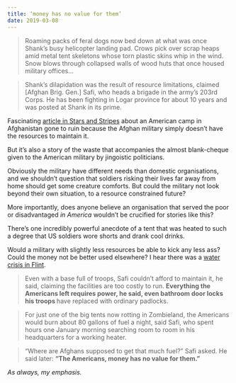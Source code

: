```yaml
---
title: ‘money has no value for them’
date: 2019-03-08
---
```


<!--kg-card-begin: html--><blockquote><p>Roaming packs of feral dogs now bed down at what was once Shank’s busy helicopter landing pad. Crows pick over scrap heaps amid metal tent skeletons whose torn plastic skins whip in the wind. Snow blows through collapsed walls of wood huts that once housed military offices&#8230;</p>
</blockquote>
<blockquote><p>Shank’s dilapidation was the result of resource limitations, claimed [Afghan Brig. Gen.] Safi, who heads a brigade in the army’s 203rd Corps. He has been fighting in Logar province for about 10 years and was posted at Shank in its prime.</p>
</blockquote>
<p>Fascinating <a href="https://www.stripes.com/welcome-to-zombieland-a-former-us-army-base-rots-in-the-hands-of-overwhelmed-afghans-1.570893" target="_blank" rel="noopener noreferrer">article in Stars and Stripes</a> about an American camp in Afghanistan gone to ruin because the Afghan military simply doesn&#8217;t have the resources to maintain it.</p>
<p>But it&#8217;s also a story of the waste that accompanies the almost blank-cheque given to the American military by jingoistic politicians.</p>
<p>Obviously the military have different needs than domestic organisations, and we shouldn&#8217;t question that soldiers risking their lives far away from home should get some creature comforts. But could the military not look beyond their own situation, to a resource constrained future?</p>
<p>More importantly, does anyone believe an organisation that served the poor or disadvantaged <em>in America</em> wouldn&#8217;t be crucified for stories like this?</p>
<p>There&#8217;s one incredibly powerful anecdote of a tent that was heated to such a degree that US soldiers wore shorts and drank cool drinks.</p>
<p>Would a military with slightly less resources be able to kick any less ass? Could the money not be better used elsewhere? I hear there was a <a href="https://www.theguardian.com/us-news/flint-water-crisis" target="_blank" rel="noopener noreferrer">water crisis in Flint</a>.</p>
<blockquote><p>Even with a base full of troops, Safi couldn’t afford to maintain it, he said, claiming the facilities are too costly to run. <strong>Everything the Americans left requires power, he said, even bathroom door locks his troops </strong>have replaced with ordinary padlocks.</p>
</blockquote>
<blockquote><p>For just one of the big tents now rotting in Zombieland, the Americans would burn about 80 gallons of fuel a night, said Safi, who spent hours one January morning searching room to room in his headquarters for a working heater.</p>
</blockquote>
<blockquote><p>“Where are Afghans supposed to get that much fuel?” Safi asked. He said later: <strong>“The Americans, money has no value for them.”</strong></p>
</blockquote>
<p><em>As always, my emphasis.</em></p>
<!--kg-card-end: html-->